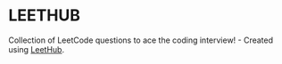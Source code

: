 # LEETHUB
Collection of LeetCode questions to ace the coding interview! - Created using [LeetHub](https://github.com/QasimWani/LeetHub).
